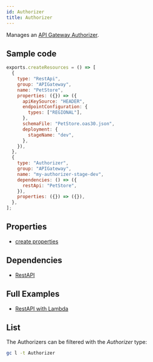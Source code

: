 ```yaml
---
id: Authorizer
title: Authorizer
---
```


Manages an [API Gateway Authorizer](https://console.aws.amazon.com/apigateway/main/apis).

## Sample code

```js
exports.createResources = () => [
  {
    type: "RestApi",
    group: "APIGateway",
    name: "PetStore",
    properties: ({}) => ({
      apiKeySource: "HEADER",
      endpointConfiguration: {
        types: ["REGIONAL"],
      },
      schemaFile: "PetStore.oas30.json",
      deployment: {
        stageName: "dev",
      },
    }),
  },
  {
    type: "Authorizer",
    group: "APIGateway",
    name: "my-authorizer-stage-dev",
    dependencies: () => ({
      restApi: "PetStore",
    }),
    properties: ({}) => ({}),
  },
];
```

## Properties

- [create properties](https://docs.aws.amazon.com/AWSJavaScriptSDK/latest/AWS/APIGateway.html#createAuthorizer-property)

## Dependencies

- [RestAPI](./RestApi.md)

## Full Examples

- [RestAPI with Lambda](https://github.com/grucloud/grucloud/tree/main/examples/aws/APIGateway/restapi-lambda)

## List

The Authorizers can be filtered with the _Authorizer_ type:

```sh
gc l -t Authorizer
```

```txt

```
